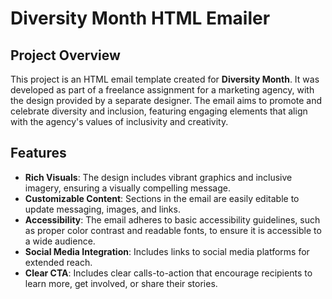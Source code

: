 # Diversity Month HTML Emailer

## Project Overview

This project is an HTML email template created for **Diversity Month**. It was developed as part of a freelance assignment for a marketing agency, with the design provided by a separate designer. The email aims to promote and celebrate diversity and inclusion, featuring engaging elements that align with the agency's values of inclusivity and creativity.

## Features

- **Rich Visuals**: The design includes vibrant graphics and inclusive imagery, ensuring a visually compelling message.
- **Customizable Content**: Sections in the email are easily editable to update messaging, images, and links.
- **Accessibility**: The email adheres to basic accessibility guidelines, such as proper color contrast and readable fonts, to ensure it is accessible to a wide audience.
- **Social Media Integration**: Includes links to social media platforms for extended reach.
- **Clear CTA**: Includes clear calls-to-action that encourage recipients to learn more, get involved, or share their stories.
